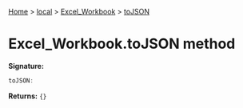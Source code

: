 [Home](./index) &gt; [local](local.md) &gt; [Excel\_Workbook](local.excel_workbook.md) &gt; [toJSON](local.excel_workbook.tojson.md)

# Excel\_Workbook.toJSON method


**Signature:**
```javascript
toJSON:
```
**Returns:** `{}`

